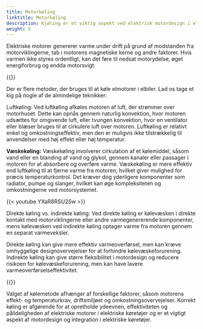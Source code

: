 ```yaml
---
title: Motorkøling
linktitle: Motorkøling
description: Kjøling er et viktig aspekt ved elektrisk motordesign i elektriske kjøretøy (EV) for å sikre optimal ytelse, effektivitet og pålitelighet.
weight: 5
---
```

<!-- markdownlint-disable MD033 -->
Elektriske motorer genererer varme under drift på grund af modstanden fra motorviklingerne, tab i motorens magnetiske kerne og andre faktorer. Hvis varmen ikke styres ordentligt, kan det føre til nedsat motorydelse, øget energiforbrug og endda motorsvigt.

{{<evkxdisplayaddarticle />}}

Der er flere metoder, der bruges til at køle elmotorer i elbiler. Lad os tage et kig på nogle af de almindelige teknikker:

Luftkøling: Ved luftkøling afkøles motoren af ​​luft, der strømmer over motorhuset. Dette kan opnås gennem naturlig konvektion, hvor motoren udsættes for omgivende luft, eller tvungen konvektion, hvor en ventilator eller blæser bruges til at cirkulere luft over motoren. Luftkøling er relativt enkel og omkostningseffektiv, men den er muligvis ikke tilstrækkelig til anvendelser med høj effekt eller høj temperatur.

**Væskekøling:** Væskekøling involverer cirkulation af et kølemiddel, såsom vand eller en blanding af vand og glykol, gennem kanaler eller passager i motoren for at absorbere og overføre varme. Væskekøling er mere effektiv end luftkøling til at fjerne varme fra motoren, hvilket giver mulighed for præcis temperaturkontrol. Det kræver dog yderligere komponenter som radiator, pumpe og slanger, hvilket kan øge kompleksiteten og omkostningerne ved motorsystemet.

{{< youtube YXaR8RSU2Sw >}}

Direkte køling vs. indirekte køling: Ved direkte køling er kølevæsken i direkte kontakt med motorviklingerne eller andre varmegenererende komponenter, mens kølevæsken ved indirekte køling optager varme fra motoren gennem en separat varmeveksler.

Direkte køling kan give mere effektiv varmeoverførsel, men kan kræve omhyggelige designovervejelser for at forhindre kølevæskeforurening. Indirekte køling kan give større fleksibilitet i motordesign og reducere risikoen for kølevæskeforurening, men kan have lavere varmeoverførselseffektivitet.

{{<evkxdisplayaddarticle />}}

Valget af kølemetode afhænger af forskellige faktorer, såsom motorens effekt- og temperaturkrav, driftsmiljøet og omkostningsovervejelser. Korrekt køling er afgørende for at opretholde ydeevnen, effektiviteten og pålideligheden af ​​elektriske motorer i elektriske køretøjer og er et vigtigt aspekt af motordesign og integration i elektriske køretøjer.
